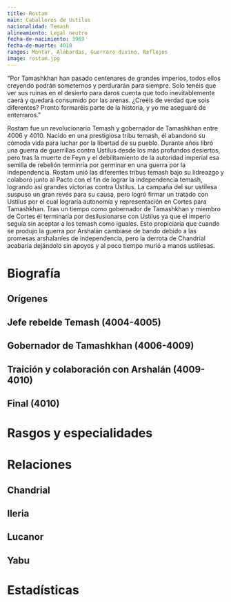 ```yaml
---
title: Rostam
main: Caballeros de Ustilus
nacionalidad: Temash
alineamiento: Legal neutro
fecha-de-nacimiento: 3969
fecha-de-muerte: 4010
rangos: Montar, Alabardas, Guerrero divino, Reflejos
image: rostam.jpg
---
```


"Por Tamashkhan han pasado centenares de grandes imperios, todos ellos creyendo podrán someternos y perdurarán para siempre. Solo tenéis que ver sus ruinas en el desierto para daros cuenta que todo inevitablemente caerá y quedará consumido por las arenas. ¿Creéis de verdad que sois diferentes? Pronto formaréis parte de la historia, y yo me aseguaré de enterraros."

Rostam fue un revolucionario Temash y gobernador de Tamashkhan entre 4006 y 4010. Nacido en una prestigiosa tribu temash, él abandonó su cómoda vida para luchar por la libertad de su pueblo. Durante años libró una guerra de guerrillas contra Ustilus desde los más profundos desiertos, pero tras la muerte de Feyn y el debilitamiento de la autoridad imperial esa semilla de rebelión terminría por germinar en una guerra por la independencia. Rostam unió las diferentes tribus temash bajo su lidreazgo  y colaboró junto al Pacto con el fin de lograr la independencia temash, logrando así grandes victorias contra Ustilus. La campaña del sur ustilesa suspuso un gran revés para su causa, pero logró firmar un tratado con Ustilus por el cual lograría autonomía y representación en Cortes para Tamashkhan. Tras un tiempo como gobernador de Tamashkhan y miembro de Cortes él terminaría por desilusionarse con Ustilus ya que el imperio seguía sin aceptar a los temash como iguales. Esto propiciaría que cuando se produjo la guerra por Arshalán cambiase de bando debido a las promesas arshalaníes de independencia, pero la derrota de Chandrial acabaría dejándolo sin apoyos y al poco tiempo murió a manos ustilesas.

# Biografía

## Orígenes



## Jefe rebelde Temash (4004-4005)



## Gobernador de Tamashkhan (4006-4009)



## Traición y colaboración con Arshalán (4009-4010)



## Final (4010)



# Rasgos y especialidades



# Relaciones

## Chandrial

## Ileria

## Lucanor

## Yabu

# Estadísticas
